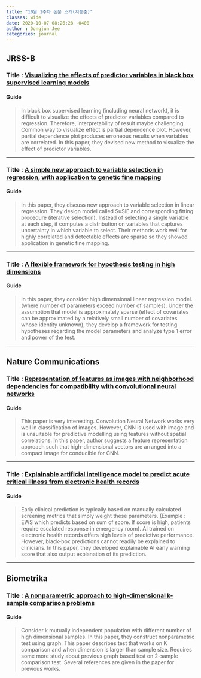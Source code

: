 ```yaml
---
title: "10월 1주차 논문 소개(지동준)"
classes: wide
date: 2020-10-07 08:26:28 -0400
author : Dongjun Jee
categories: journal
---
```

## JRSS-B

### Title : [Visualizing the effects of predictor variables in black box supervised learning models](https://rss.onlinelibrary.wiley.com/doi/10.1111/rssb.12377)  

#### Guide

> In black box supervised learning (including neural network), it is difficult to visualize the effects of predictor variables compared to regression. Therefore, interpretability of result maybe challenging. Common way to visualize effect is partial dependence plot. However, partial dependence plot produces erroneous results when variables are correlated. In this paper, they devised new method to visualize the effect of predictor variables. 

-----------------------------

### Title : [A simple new approach to variable selection in regression, with application to genetic fine mapping](https://rss.onlinelibrary.wiley.com/doi/10.1111/rssb.12388)  

#### Guide
> In this paper, they discuss new approach to variable selection in linear regression. They design model called SuSiE and corresponding fitting procedure (iterative selection). Instead of selecting a single variable at each step, it computes a distribution on variables that captures uncertainty in which variable to select. Their methods work well for highly correlated and detectable effects are sparse so they showed application in genetic fine mapping.

-----------------------------
### Title : [A flexible framework for hypothesis testing in high dimensions](https://rss.onlinelibrary.wiley.com/doi/10.1111/rssb.12373)  

#### Guide
> In this paper, they consider high dimensional linear regression model. (where number of parameters exceed number of samples). Under the assumption that model is approximately sparse (effect of covariates can be approximated by a relatively small number of covariates whose identity unknown), they develop a framework for testing hypotheses regarding the model parameters and analyze type 1 error and power of the test.

-----------------------------
## Nature Communications

### Title : [Representation of features as images with neighborhood dependencies for compatibility with convolutional neural networks](https://www.nature.com/articles/s41467-020-18197-y)

#### Guide
> This paper is very interesting. Convolution Neural Network works very well in classification of images. However, CNN is used with image and is unsuitable for predictive modelling using features without spatial correlations. In this paper, author suggests a feature representation approach such that high-dimensional vectors are arranged into a compact image for conducible for CNN. 

-----------------------------

### Title : [Explainable artificial intelligence model to predict acute critical illness from electronic health records](https://www.nature.com/articles/s41467-020-17431-x)

#### Guide
> Early clinical prediction is typically based on manually calculated screening metrics that simply weight these parameters. (Example : EWS which predicts based on sum of score. If score is high, patients require escalated response in emergency room). AI trained on electronic health records offers high levels of predictive performance. However, black-box predictions cannot readily be explained to clinicians. In this paper, they developed explainable AI early warning score that also output explanation of its prediction. 

-----------------------------

## Biometrika 

### Title : [A nonparametric approach to high-dimensional k-sample comparison problems](https://academic.oup.com/biomet/article/107/3/555/5856303)  

#### Guide
> Consider k mutually independent population with different number of high dimensional samples. In this paper, they construct nonparametric test using graph. This paper describes test that works on K comparison and when dimension is larger than sample size. Requires some more study about previous graph based test on 2-sample comparison test. Several references are given in the paper for previous works. 
